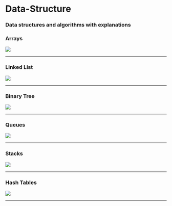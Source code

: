 # Data-Structure
<h3><font color:'blue',size:'8'>Data structures and algorithms with explanations</font></h3>
<h3>Arrays</h3>
<img src="https://i.makeagif.com/media/11-29-2015/Uf4BMe.gif">
<hr>
<h3>Linked List</h3>
<img src="https://media.geeksforgeeks.org/wp-content/uploads/20200318172830/ezgif.com-gif-maker2.gif">
<hr>
<h3>Binary Tree</h3>
<img src="https://s3.amazonaws.com/stackabuse/media/programming-interview-questions-2.gif">
<hr>
<h3>Queues</h3>
<img src="https://i1.faceprep.in/Companies-1/queue-operations.gif">
<hr>
<h3>Stacks</h3>
<img src="https://res.cloudinary.com/practicaldev/image/fetch/s--hD9shGTW--/c_limit%2Cf_auto%2Cfl_progressive%2Cq_66%2Cw_880/https://assets2.ello.co/uploads/asset/attachment/5923807/ello-optimized-33f3f778.gif">
<hr>
<h3>Hash Tables</h3>
<img src="https://miro.medium.com/max/1050/1*oTaIMBCVLeur45kMTP0AdA.gif">
<hr>
